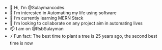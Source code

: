 - 👋 Hi, I’m @Sulaymancodes
- 👀 I’m interested in Automating my life using software
- 🌱 I’m currently learning MERN Stack
- 💞️ I’m looking to collaborate on any project aim in automating lives
- 📫 I am on @RsbSulayman
- ⚡ Fun fact: The best time to plant a tree is 25 years ago, the second best time is now

<!---
Sulaymancodes/Sulaymancodes is a ✨ special ✨ repository because its `README.md` (this file) appears on your GitHub profile.
You can click the Preview link to take a look at your changes.
--->
